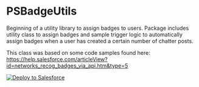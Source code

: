 # PSBadgeUtils

Beginning of a utility library to assign badges to users. Package includes utility class to assign badges and sample trigger logic to automatically assign badges when a user has created a certain number of chatter posts. 

This class was based on some code samples found here:
https://help.salesforce.com/articleView?id=networks_recog_badges_via_api.htm&type=5

<a href="https://githubsfdeploy.herokuapp.com">
  <img alt="Deploy to Salesforce"
       src="https://raw.githubusercontent.com/afawcett/githubsfdeploy/master/deploy.png">
</a>
